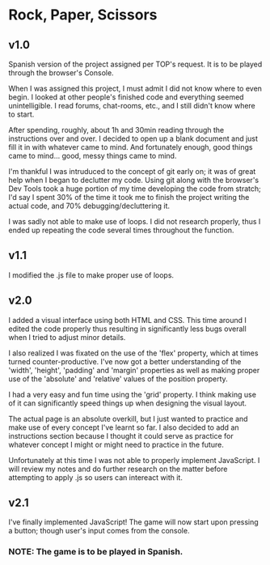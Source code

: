 # Rock, Paper, Scissors

## v1.0
 
Spanish version of the project assigned per TOP's request. It is to be played through the browser's Console.

When I was assigned this project, I must admit I did not know where to even begin. I looked at other people's finished code and everything seemed unintelligible. I read forums, chat-rooms, etc., and I still didn't know where to start. 

After spending, roughly, about 1h and 30min reading through the instructions over and over. I decided to open up a blank document and just fill it in with whatever came to mind. And fortunately enough, good things came to mind... good, messy things came to mind. 

I'm thankful I was intruduced to the concept of git early on; it was of great help when I began to declutter my code. Using git along with the browser's Dev Tools took a huge portion of my time developing the code from stratch; I'd say I spent 30% of the time it took me to finish the project writing the actual code, and 70% debugging/decluttering it. 

I was sadly not able to make use of loops. I did not research properly, thus I ended up repeating the code several times throughout the function. 

## v1.1

I modified the .js file to make proper use of loops. 

## v2.0

I added a visual interface using both HTML and CSS. This time around I edited the code properly thus resulting in significantly less bugs overall when I tried to adjust minor details. 

I also realized I was fixated on the use of the 'flex' property, which at times turned counter-productive. I've now got a better understanding of the 'width', 'height', 'padding' and 'margin' properties as well as making proper use of the 'absolute' and 'relative' values of the position property. 

I had a very easy and fun time using the 'grid' property. I think making use of it can significantly speed things up when designing the visual layout. 

The actual page is an absolute overkill, but I just wanted to practice and make use of every concept I've learnt so far. I also decided to add an instructions section because I thought it could serve as practice for whatever concept I might or might need to practice in the future.

Unfortunately at this time I was not able to properly implement JavaScript. I will review my notes and do further research on the matter before attempting to apply .js so users can intereact with it. 

## v2.1

I've finally implemented JavaScript! The game will now start upon pressing a button; though user's input comes from the console. 


### NOTE: The game is to be played in Spanish. 
